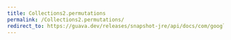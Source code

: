 ```yaml
---
title: Collections2.permutations
permalink: /Collections2.permutations/
redirect_to: https://guava.dev/releases/snapshot-jre/api/docs/com/google/common/collect/Collections2.html#permutations-java.util.Collection-
---
```


